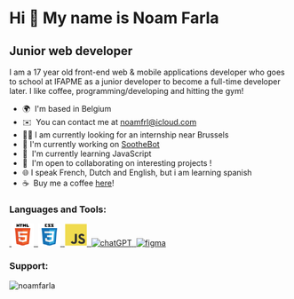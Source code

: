 Hi 👋 My name is Noam Farla
===========================

Junior web developer
--------------------

I am a 17 year old front-end web & mobile applications developer who goes to school at IFAPME as a junior developer to become a full-time developer later. I like coffee, programming/developing and hitting the gym!

*   🌍  I'm based in Belgium
*   ✉️  You can contact me at [noamfrl@icloud.com](mailto:noamfrl@icloud.com)
*   👨‍💻  I am currently looking for an internship near Brussels
*   🚀  I'm currently working on [SootheBot]() 
*   🧠  I'm currently learning JavaScript
*   🤝  I'm open to collaborating on interesting projects !
*   🌐 I speak French, Dutch and English󠁧󠁢󠁥, but i am learning spanish
*   ☕  Buy me a coffee [here](https://www.buymeacoffee.com/noamfarla)!


<h3 align="left">Languages and Tools:</h3>
<p align="left"> <a href="https://www.w3.org/html/" target="_blank" rel="noreferrer"> &nbsp;<img src="https://raw.githubusercontent.com/devicons/devicon/master/icons/html5/html5-original-wordmark.svg" alt="html5" width="40" height="40"/> </a>
<a href="https://www.w3schools.com/css/" target="_blank" rel="noreferrer"> &nbsp;<img src="https://raw.githubusercontent.com/devicons/devicon/master/icons/css3/css3-original-wordmark.svg" alt="css3" width="40" height="40"/> </a>
<a href="https://developer.mozilla.org/en-US/docs/Web/JavaScript" target="_blank" rel="noreferrer"> &nbsp;<img src="https://raw.githubusercontent.com/devicons/devicon/master/icons/javascript/javascript-original.svg" alt="javascript" width="40" height="40"/> </a>
<a href="chat.openai.com" target="_blank" rel="noreferrer"> &nbsp;<img src="https://upload.wikimedia.org/wikipedia/commons/thumb/0/04/ChatGPT_logo.svg/1200px-ChatGPT_logo.svg.png" alt="chatGPT" width="40" height="40"/> </a>
<a href="https://www.figma.com/" target="_blank" rel="noreferrer"> &nbsp;<img src="https://www.vectorlogo.zone/logos/figma/figma-icon.svg" alt="figma" width="40" height="40"/> </a> </p>


<h3 align="left">Support:</h3>
<p><a href="https://www.buymeacoffee.com/noamfarla"> <img align="left" src="https://cdn.buymeacoffee.com/buttons/v2/default-yellow.png" height="50" width="210" alt="noamfarla" /></a></p><br><br>
